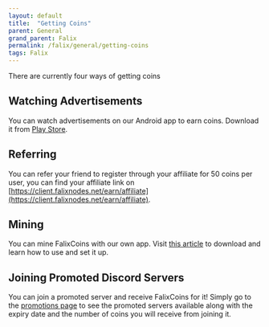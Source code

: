 ```yaml
---
layout: default
title:  "Getting Coins"
parent: General
grand_parent: Falix
permalink: /falix/general/getting-coins
tags: Falix
---
```


There are currently four ways of getting coins

## Watching Advertisements
You can watch advertisements on our Android app to earn coins. Download it from [Play Store](https://play.google.com/store/apps/details?id=net.falixnodes.falixcoins).

## Referring
You can refer your friend to register through your affiliate for 50 coins per user, you can find your affiliate link on [https://client.falixnodes.net/earn/affiliate](https://client.falixnodes.net/earn/affiliate).

## Mining
You can mine FalixCoins with our own app. Visit [this article](https://help.falixnodes.net/falix/falix-miner/setting-up/) to download and learn how to use and set it up.

## Joining Promoted Discord Servers

You can join a promoted server and receive FalixCoins for it! Simply go to the [promotions page](https://client.falixnodes.net/promotions) to see the promoted servers available along with the expiry date and the number of coins you will receive from joining it.
